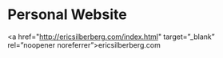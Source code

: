 # Personal Website 
<a href="http://ericsilberberg.com/index.html" target=”_blank” rel=”noopener noreferrer”>ericsilberberg.com</a>
